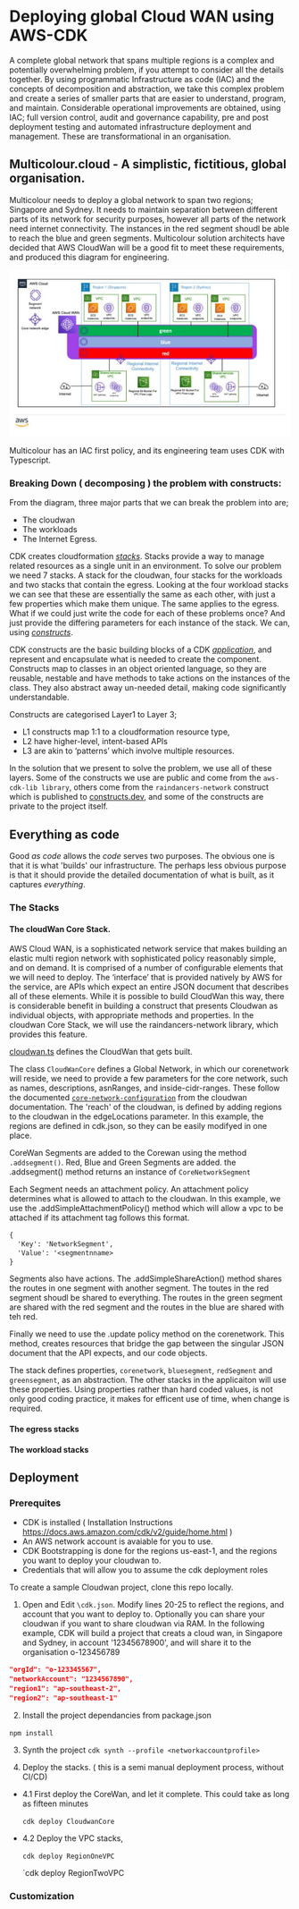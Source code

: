 # Deploying global Cloud WAN using AWS-CDK #

A complete global network that spans multiple regions is a complex and potentially overwhelming problem,  if you attempt to consider all the details together.    By using  programmatic Infrastructure as code (IAC) and the concepts of decomposition and abstraction, we  take this complex problem and create a series of smaller parts that are easier to understand, program, and maintain.   Considerable operational improvements are obtained, using IAC;  full version control, audit and governance capability, pre and post deployment testing and  automated infrastructure deployment and management. These are transformational in an organisation. 

## Multicolour.cloud - A simplistic, fictitious, global organisation.  ##
Multicolour needs to deploy a global network to span two regions; Singapore and Sydney. 
It needs to  maintain separation between different parts of its network for security purposes, however all parts of the network need internet connectivity.  The instances in the red segment shoudl be able to reach the blue and green segments.  Multicolour solution architects have decided that AWS CloudWan will be a good fit to meet these requirements, and produced this diagram for engineering.

![MulticolorDiagram](./docs/images/multicolour.jpg)


Multicolour has an IAC first policy, and its engineering team uses CDK with Typescript.


### Breaking Down ( decomposing ) the problem with constructs: ##

From the diagram,  three major parts that we can break the problem into are;


- The cloudwan
- The workloads
- The Internet Egress.

CDK creates cloudformation [*stacks*](https://docs.aws.amazon.com/cdk/v2/guide/stacks.html). Stacks provide a way to manage related resources as a single unit in an environment.  To solve our problem we need 7 stacks.  A stack for the cloudwan, four stacks for the workloads and two stacks that contain the egress. Looking at  the four workload stacks we can see that these are essentially the same as each other, with just a few properties which make them unique.  The same applies to the egress.    What if we could just write the code for each of these problems once? And just provide the differing parameters for each instance of the stack. We can, using [*constructs*](https://docs.aws.amazon.com/cdk/v2/guide/constructs.html).

CDK constructs are the basic building blocks of a CDK [*application*](https://docs.aws.amazon.com/cdk/v2/guide/apps.html), and represent and encapsulate what is needed to create the component.  Constructs map to classes in an object oriented language, so they are reusable, nestable and have methods to take actions on the instances of the class.   They also abstract away  un-needed detail, making code significantly understandable.

Constructs are categorised Layer1 to Layer 3;

- L1 constructs map 1:1 to a cloudformation resource type, 
- L2  have higher-level, intent-based APIs
- L3 are akin to ‘patterns’ which involve multiple resources. 


In the solution that we present to solve the problem, we use all of these layers.  Some of the constructs we use are public and come from the ```aws-cdk-lib library```, others come from the ```raindancers-network``` construct which is published to [constructs.dev](https://constructs.dev), and some of the constructs are private to the project itself.


## Everything as code ##
Good *as code* allows the *code* serves two purposes. The obvious one is that it is what 'builds' our infrastructure. The perhaps less obvious purpose is that it should provide the detailed documentation of what is built, as it captures *everything*.    


### The Stacks 

#### The cloudWan Core Stack. ###

AWS Cloud WAN, is a sophisticated network service that makes building an elastic multi region network with sophisticated policy reasonably simple, and on demand.  It is comprised of a number of configurable elements that we will need to deploy.  The  ‘interface’ that is provided natively by AWS for the service, are APIs which  expect an entire JSON document that describes all of these elements. While it is possible to build CloudWan this way,  there is considerable benefit in building a construct that presents Cloudwan as individual objects,  with appropriate methods and properties.   In the cloudwan Core Stack, we will use the raindancers-network library, which provides this feature.

[cloudwan.ts](./lib/stacks/core/clouwan.ts) defines the CloudWan that gets built.   

The class `CloudWanCore` defines a Global Network, in which our corenetwork will reside, we need to provide a few parameters for the core network, such as names, descriptions, asnRanges, and inside-cidr-ranges.  These follow the documented [`core-network-configuration`](https://docs.aws.amazon.com/network-manager/latest/cloudwan/cloudwan-policies-json.html) from the cloudwan documentation. The 'reach' of the cloudwan, is defined by adding regions to the cloudwan in the edgeLocations parameter. In this example, the regions are defined in cdk.json, so they can be easily modifyed in one place. 

CoreWan Segments are added to the Corewan using the method `.addsegment()`.  Red, Blue and Green Segments are added.  the .addsegment() method returns an instance of `CoreNetworkSegment`

Each Segment needs an attachment policy. An attachment policy determines what is allowed to attach to the cloudwan. In this example, we use the .addSimpleAttachmentPolicy() method which will allow a vpc to be attached if its attachment tag follows this format. 

```
{
  'Key': 'NetworkSegment',
  'Value': '<segmentnname>
} 
```

Segments also have actions. The .addSimpleShareAction() method shares the routes in one segment with another segment.  The toutes in the red segment shoudl be shared to everything.  The routes in the green segment are shared with the red segment and the routes in the blue are shared with teh red. 

Finally we need to use the .update policy method on the corenetwork.   This method, creates resources that bridge the gap between the singular JSON document that the API expects, and our code objects. 

The stack defines properties,  `corenetwork`, `bluesegment`, `redSegment` and `greensegment`, as an abstraction. The other stacks in the applicaiton will use these properties. Using properties rather than hard coded values, is not only good coding practice, it makes for efficent use of time, when change is required. 





#### The egress stacks




#### The workload stacks





## Deployment ##

### Prerequites

- CDK is installed ( Installation Instructions https://docs.aws.amazon.com/cdk/v2/guide/home.html  )
- An AWS network account is avaiable for you to use. 
- CDK Bootstrapping is done for the regions us-east-1, and the regions you want to deploy your cloudwan to.
- Credentials that will allow you to assume the cdk deployment roles


To create a sample Cloudwan project, clone this repo locally.

1. Open and Edit `\cdk.json`.  Modify lines 20-25 to reflect the regions, and account that you want to deploy to.  Optionally you can share your cloudwan if you want to share cloudwan via RAM.  In the following example, CDK will build a project that creats a cloud wan, in Singapore and Sydney, in account '12345678900', and will share it to the organisation o-123456789

```json
"orgId": "o-123345567",
"networkAccount": "1234567890",
"region1": "ap-southeast-2",
"region2": "ap-southeast-1"
```

2. Install the project dependancies from package.json

`npm install`


3. Synth the project
`cdk synth --profile <networkaccountprofile>`

4. Deploy the stacks. ( this is a semi manual deployment process, without CI/CD)

- 4.1 First deploy the CoreWan, and let it complete. This could take as long as fifteen minutes
  
  `cdk deploy CloudwanCore`

- 4.2 Deploy the VPC stacks, 

  `cdk deploy RegionOneVPC`

  `cdk deploy RegionTwoVPC

### Customization ###